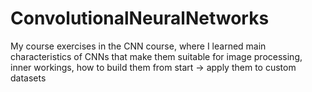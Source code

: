 # ConvolutionalNeuralNetworks
My course exercises in the CNN course, where I learned main characteristics of CNNs that make them suitable for image processing, inner workings, how to build them from start -> apply them to custom datasets
